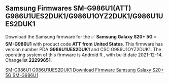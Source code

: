 <h2>Samsung Firmwares SM-G986U1(ATT) G986U1UES2DUK1/G986U1OYZ2DUK1/G986U1UES2DUK1</h2>
Download the Samsung firmware for the ✅ <strong>Samsung Galaxy S20+ 5G </strong> ⭐ <strong>SM-G986U1</strong> with product code <strong>ATT</strong> <strong> from United States</strong>. This firmware has version number PDA <strong>G986U1UES2DUK1</strong> and CSC G986U1OYZ2DUK1. The operating system of this firmware is Android R , with build date 2021-12-14. Changelist <strong>22299651</strong>.


[SM-G986U1](https://samfirm.shop/samsung/model/SM-G986U1)
[G986U1UES2DUK1](https://samfirm.shop/samsung/pda/G986U1UES2DUK1)
[Download Firmware Samsung Galaxy S20+ 5G SM-G986U1](https://samfirm.shop/samsung/firmware/482356)
